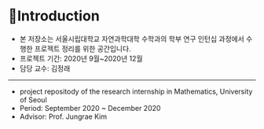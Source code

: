 # 🧾Introduction
* 본 저장소는 서울시립대학교 자연과학대학 수학과의 학부 연구 인턴십 과정에서 수행한 프로젝트 정리를 위한 공간입니다.
* 프로젝트 기간: 2020년 9월~2020년 12월
* 담당 교수: 김정래
---
* project repositody of the research internship in Mathematics, University of Seoul
* Period: September 2020 ~ December 2020
* Advisor: Prof. Jungrae Kim
